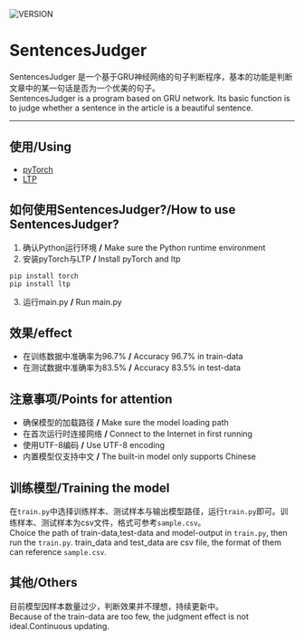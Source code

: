 ![VERSION](https://img.shields.io/pypi/pyversions/torch)
# SentencesJudger
SentencesJudger 是一个基于GRU神经网络的句子判断程序，基本的功能是判断文章中的某一句话是否为一个优美的句子。  
SentencesJudger is a program based on GRU network. Its basic function is to judge whether a sentence in the article is a beautiful sentence.
- - -
## 使用/Using
* [pyTorch](https://github.com/pytorch/pytorch)
* [LTP](https://github.com/HIT-SCIR/ltp)

## 如何使用SentencesJudger?/How to use SentencesJudger?
1. 确认Python运行环境 **/**  Make sure the Python runtime environment
3. 安装pyTorch与LTP **/** Install pyTorch and ltp
```
pip install torch
pip install ltp
```
3. 运行main.py **/** Run main.py

## 效果/effect
* 在训练数据中准确率为96.7% **/** Accuracy 96.7% in train-data
* 在测试数据中准确率为83.5% **/** Accuracy 83.5% in test-data

## 注意事项/Points for attention
* 确保模型的加载路径 **/** Make sure the model loading path
* 在首次运行时连接网络 **/** Connect to the Internet in first running
* 使用UTF-8编码 **/** Use UTF-8 encoding
* 内置模型仅支持中文 **/** The built-in model only supports Chinese

## 训练模型/Training the model
在`train.py`中选择训练样本、测试样本与输出模型路径，运行`train.py`即可。训练样本、测试样本为csv文件，格式可参考`sample.csv`。  
Choice the path of train-data,test-data and model-output in `train.py`, then run the `train.py`. train_data and test_data are csv file, the format of them can reference `sample.csv`.

## 其他/Others
目前模型因样本数量过少，判断效果并不理想，持续更新中。  
Because of the train-data are too few, the judgment effect is not ideal.Continuous updating.
